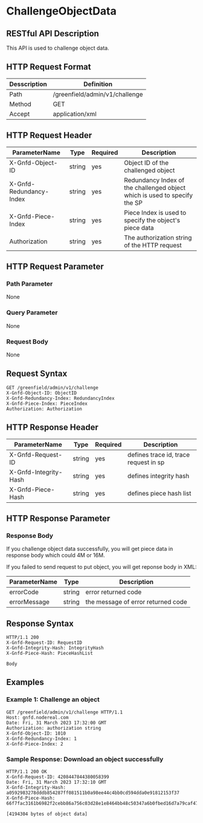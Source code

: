 # ChallengeObjectData

## RESTful API Description

This API is used to challenge object data.

## HTTP Request Format

| Desscription | Definition                     |
| ------------ | ------------------------------ |
| Path         | /greenfield/admin/v1/challenge |
| Method       | GET                            |
| Accept       | application/xml                |

## HTTP Request Header

| ParameterName           | Type   | Required | Description                                                               |
| ----------------------- | ------ | -------- | ------------------------------------------------------------------------- |
| X-Gnfd-Object-ID        | string | yes      | Object ID of the challenged object                                        |
| X-Gnfd-Redundancy-Index | string | yes      | Redundancy Index of the challenged object which is used to specify the SP |
| X-Gnfd-Piece-Index      | string | yes      | Piece Index is used to specify the object's piece data                    |
| Authorization           | string | yes      | The authorization string of the HTTP request                              |

## HTTP Request Parameter

### Path Parameter

None

### Query Parameter

None

### Request Body

None

## Request Syntax

```shell
GET /greenfield/admin/v1/challenge
X-Gnfd-Object-ID: ObjectID
X-Gnfd-Redundancy-Index: RedundancyIndex
X-Gnfd-Piece-Index: PieceIndex
Authorization: Authorization
```

## HTTP Response Header

| ParameterName         | Type   | Required | Description                           |
| --------------------- | ------ | -------- | ------------------------------------- |
| X-Gnfd-Request-ID     | string | yes      | defines trace id, trace request in sp |
| X-Gnfd-Integrity-Hash | string | yes      | defines integrity hash                |
| X-Gnfd-Piece-Hash     | string | yes      | defines piece hash list               |

## HTTP Response Parameter

### Response Body

If you challenge object data successfully, you will get piece data in response body which could 4M or 16M.

If you failed to send request to put object, you will get reponse body in XML:

| ParameterName | Type   | Description                        |
| ------------- | ------ | ---------------------------------- |
| errorCode     | string | error returned code                |
| errorMessage  | string | the message of error returned code |

## Response Syntax

```shell
HTTP/1.1 200
X-Gnfd-Request-ID: RequestID
X-Gnfd-Integrity-Hash: IntegrityHash
X-Gnfd-Piece-Hash: PieceHashList

Body
```

## Examples

### Example 1: Challenge an object

```shell
GET /greenfield/admin/v1/challenge HTTP/1.1
Host: gnfd.nodereal.com
Date: Fri, 31 March 2023 17:32:00 GMT
Authorization: authorization string
X-Gnfd-Object-ID: 1010
X-Gnfd-Redundancy-Index: 1
X-Gnfd-Piece-Index: 2
```

### Sample Response: Download an object successfully

```shell
HTTP/1.1 200 OK
X-Gnfd-Request-ID: 4208447844380058399
Date: Fri, 31 March 2023 17:32:10 GMT
X-Gnfd-Integrity-Hash: a0592983278dddb854287ff081511b0a98ee44c4bb0cd594dda0e91812153f37
X-Gnfd-Piece-Hash: 66f7fac3161b6982f2cebb86a756c03d28e1e8464bb48c50347a6b0fbed16d7a79caf47f90d6b4b9a6e118082cdbab0af4a42458a3059069a2fb5dba9a84fe6001

[4194304 bytes of object data]
```
